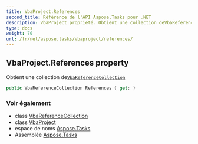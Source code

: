 ```yaml
---
title: VbaProject.References
second_title: Référence de l'API Aspose.Tasks pour .NET
description: VbaProject propriété. Obtient une collection deVbaReferenceCollection
type: docs
weight: 70
url: /fr/net/aspose.tasks/vbaproject/references/
---
```

## VbaProject.References property

Obtient une collection de[`VbaReferenceCollection`](../../vbareferencecollection/)

```csharp
public VbaReferenceCollection References { get; }
```

### Voir également

* class [VbaReferenceCollection](../../vbareferencecollection/)
* class [VbaProject](../)
* espace de noms [Aspose.Tasks](../../vbaproject/)
* Assemblée [Aspose.Tasks](../../../)



